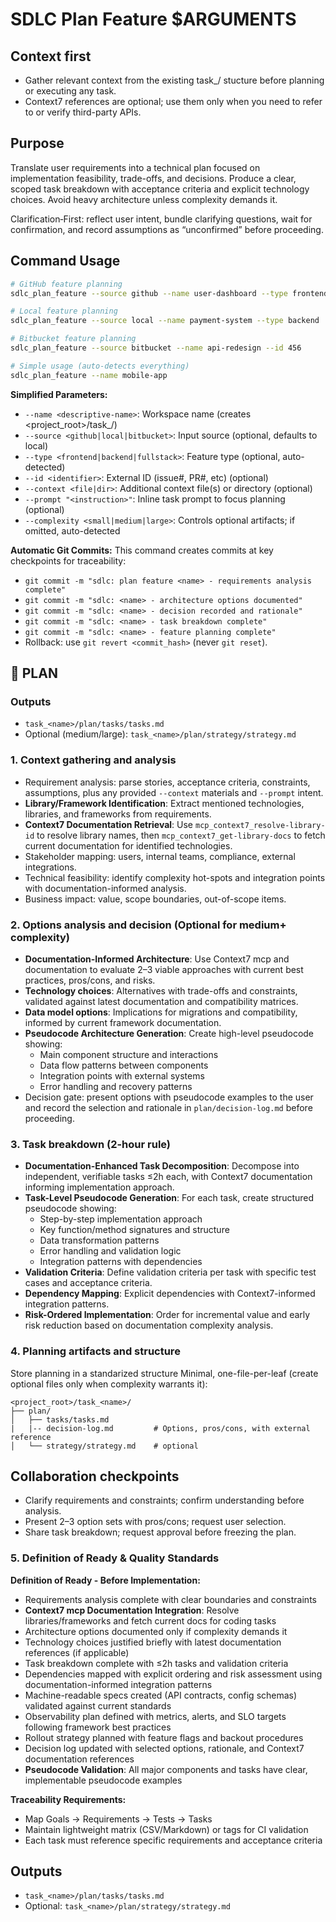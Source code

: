 # SDLC Plan Feature $ARGUMENTS

## Context first
- Gather relevant context from the existing
  task_<name>/ stucture before planning or executing any task.
- Context7 references are optional; use them only when you need to refer to or verify third-party
  APIs.

## Purpose
Translate user requirements into a technical plan focused on implementation feasibility, trade-offs,
and decisions. Produce a clear, scoped task breakdown with acceptance criteria and explicit
technology choices. Avoid heavy architecture unless complexity demands it.

Clarification‑First: reflect user intent, bundle clarifying questions, wait for confirmation, and record assumptions as “unconfirmed” before proceeding.

## Command Usage
```bash
# GitHub feature planning
sdlc_plan_feature --source github --name user-dashboard --type frontend --id 789

# Local feature planning
sdlc_plan_feature --source local --name payment-system --type backend

# Bitbucket feature planning
sdlc_plan_feature --source bitbucket --name api-redesign --id 456

# Simple usage (auto-detects everything)
sdlc_plan_feature --name mobile-app
```

**Simplified Parameters:**
 - `--name <descriptive-name>`: Workspace name (creates <project_root>/task_<name>/)
 - `--source <github|local|bitbucket>`: Input source (optional, defaults to local)
 - `--type <frontend|backend|fullstack>`: Feature type (optional, auto-detected)
 - `--id <identifier>`: External ID (issue#, PR#, etc) (optional)
 - `--context <file|dir>`: Additional context file(s) or directory (optional)
 - `--prompt "<instruction>"`: Inline task prompt to focus planning (optional)
 - `--complexity <small|medium|large>`: Controls optional artifacts; if omitted, auto-detected

**Automatic Git Commits:**
This command creates commits at key checkpoints for traceability:
- `git commit -m "sdlc: plan feature <name> - requirements analysis complete"`
- `git commit -m "sdlc: <name> - architecture options documented"`
- `git commit -m "sdlc: <name> - decision recorded and rationale"`
- `git commit -m "sdlc: <name> - task breakdown complete"`
- `git commit -m "sdlc: <name> - feature planning complete"`
- Rollback: use `git revert <commit_hash>` (never `git reset`).

## 🔹 PLAN
### Outputs
- `task_<name>/plan/tasks/tasks.md`
- Optional (medium/large): `task_<name>/plan/strategy/strategy.md`

### 1. Context gathering and analysis
- Requirement analysis: parse stories, acceptance criteria, constraints, assumptions, plus any
  provided `--context` materials and `--prompt` intent.
- **Library/Framework Identification**: Extract mentioned technologies, libraries, and frameworks from requirements.
- **Context7 Documentation Retrieval**: Use `mcp_context7_resolve-library-id` to resolve library names, then `mcp_context7_get-library-docs` to fetch current documentation for identified technologies.
- Stakeholder mapping: users, internal teams, compliance, external integrations.
- Technical feasibility: identify complexity hot-spots and integration points with documentation-informed analysis.
- Business impact: value, scope boundaries, out-of-scope items.

### 2. Options analysis and decision (Optional for medium+ complexity)
- **Documentation-Informed Architecture**: Use Context7 mcp and documentation to evaluate 2–3 viable approaches with current best practices, pros/cons, and risks.
- **Technology choices**: Alternatives with trade-offs and constraints, validated against latest documentation and compatibility matrices.
- **Data model options**: Implications for migrations and compatibility, informed by current framework documentation.
- **Pseudocode Architecture Generation**: Create high-level pseudocode showing:
  - Main component structure and interactions
  - Data flow patterns between components
  - Integration points with external systems
  - Error handling and recovery patterns
- Decision gate: present options with pseudocode examples to the user and record the selection and rationale in
  `plan/decision-log.md` before proceeding.

### 3. Task breakdown (2-hour rule)
- **Documentation-Enhanced Task Decomposition**: Decompose into independent, verifiable tasks ≤2h each, with Context7 documentation informing implementation approach.
- **Task-Level Pseudocode Generation**: For each task, create structured pseudocode showing:
  - Step-by-step implementation approach
  - Key function/method signatures and structure
  - Data transformation patterns
  - Error handling and validation logic
  - Integration patterns with dependencies
- **Validation Criteria**: Define validation criteria per task with specific test cases and acceptance criteria.
- **Dependency Mapping**: Explicit dependencies with Context7-informed integration patterns.
- **Risk-Ordered Implementation**: Order for incremental value and early risk reduction based on documentation complexity analysis.

### 4. Planning artifacts and structure
Store planning in a standarized structure
Minimal, one-file-per-leaf (create optional files only when complexity warrants it):
```
<project_root>/task_<name>/
├── plan/
│   ├── tasks/tasks.md
|   |-- decision-log.md         # Options, pros/cons, with external reference   
│   └── strategy/strategy.md    # optional
```

## Collaboration checkpoints
- Clarify requirements and constraints; confirm understanding before analysis.
- Present 2–3 option sets with pros/cons; request user selection.
- Share task breakdown; request approval before freezing the plan.

### 5. Definition of Ready & Quality Standards

**Definition of Ready - Before Implementation:**
- Requirements analysis complete with clear boundaries and constraints
- **Context7 mcp Documentation Integration**: Resolve libraries/frameworks and fetch current docs for coding tasks
- Architecture options documented only if complexity demands it
- Technology choices justified briefly with latest documentation references (if applicable)
- Task breakdown complete with ≤2h tasks and validation criteria
- Dependencies mapped with explicit ordering and risk assessment using documentation-informed integration patterns
- Machine-readable specs created (API contracts, config schemas) validated against current standards
- Observability plan defined with metrics, alerts, and SLO targets following framework best practices
- Rollout strategy planned with feature flags and backout procedures
- Decision log updated with selected options, rationale, and Context7 documentation references
- **Pseudocode Validation**: All major components and tasks have clear, implementable pseudocode examples

**Traceability Requirements:**
- Map Goals → Requirements → Tests → Tasks
- Maintain lightweight matrix (CSV/Markdown) or tags for CI validation
- Each task must reference specific requirements and acceptance criteria

## Outputs
- `task_<name>/plan/tasks/tasks.md`
- Optional: `task_<name>/plan/strategy/strategy.md`
